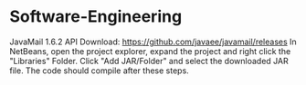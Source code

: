 # Software-Engineering
JavaMail 1.6.2 API Download: https://github.com/javaee/javamail/releases
In NetBeans, open the project explorer, expand the project and right click the "Libraries" Folder. Click "Add JAR/Folder" and select the downloaded JAR file. The code should compile after these steps.
